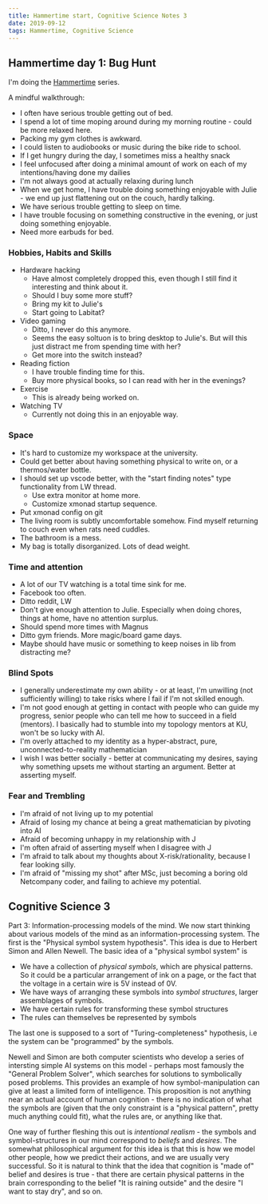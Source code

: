 ```yaml
---
title: Hammertime start, Cognitive Science Notes 3
date: 2019-09-12
tags: Hammertime, Cognitive Science
---
```


## Hammertime day 1: Bug Hunt

I'm doing the [Hammertime](https://www.lesswrong.com/s/qRxTKm7DAftSuTGvj) series.

A mindful walkthrough:

- I often have serious trouble getting out of bed.
- I spend a lot of time moping around during my morning routine - could be more relaxed here.
- Packing my gym clothes is awkward.
- I could listen to audiobooks or music during the bike ride to school.
- If I get hungry during the day, I sometimes miss a healthy snack
- I feel unfocused after doing a minimal amount of work on each of my intentions/having done my dailies
- I'm not always good at actually relaxing during lunch
- When we get home, I have trouble doing something enjoyable with Julie - we end up just flattening out on the couch, hardly talking.
- We have serious trouble getting to sleep on time.
- I have trouble focusing on something constructive in the evening, or just doing something enjoyable.
- Need more earbuds for bed.

### Hobbies, Habits and Skills

- Hardware hacking
    - Have almost completely dropped this, even though I still find it interesting and think about it.
    - Should I buy some more stuff?
    - Bring my kit to Julie's
    - Start going to Labitat?
- Video gaming
    - Ditto, I never do this anymore.
    - Seems the easy soltuon is to bring desktop to Julie's. But will this just distract me from spending time with her?
    - Get more into the switch instead?
- Reading fiction
    - I have trouble finding time for this.
    - Buy more physical books, so I can read with her in the evenings?
- Exercise
    - This is already being worked on.
- Watching TV
    - Currently not doing this in an enjoyable way.

### Space

- It's hard to customize my workspace at the university.
- Could get better about having something physical to write on, or a thermos/water bottle.
- I should set up vscode better, with the "start finding notes" type functionality from LW thread.
    - Use extra monitor at home more.
    - Customize xmonad startup sequence.
- Put xmonad config on git
- The living room is subtly uncomfortable somehow. Find myself returning to couch even when rats need cuddles.
- The bathroom is a mess.
- My bag is totally disorganized. Lots of dead weight.

### Time and attention

- A lot of our TV watching is a total time sink for me.
- Facebook too often.
- Ditto reddit, LW
- Don't give enough attention to Julie. Especially when doing chores, things at home, have no attention surplus.
- Should spend more times with Magnus
- Ditto gym friends. More magic/board game days.
- Maybe should have music or something to keep noises in lib from distracting me?

### Blind Spots

- I generally underestimate my own ability - or at least, I'm unwilling (not sufficiently willing) to take risks where I fail if I'm not skilled enough.
- I'm not good enough at getting in contact with people who can guide my progress, senior people who can tell me how to succeed in a field (mentors). I basically had to stumble into my topology mentors at KU, won't be so lucky with AI.
- I'm overly attached to my identity as a hyper-abstract, pure, unconnected-to-reality mathematician
- I wish I was better socially - better at communicating my desires, saying why something upsets me without starting an argument. Better at asserting myself.

### Fear and Trembling

- I'm afraid of not living up to my potential
- Afraid of losing my chance at being a great mathematician by pivoting into AI
- Afraid of becoming unhappy in my relationship with J
- I'm often afraid of asserting myself when I disagree with J
- I'm afraid to talk about my thoughts about X-risk/rationality, because I fear looking silly.
- I'm afraid of "missing my shot" after MSc, just becoming a boring old Netcompany coder, and failing to achieve my potential.
  
## Cognitive Science 3

Part 3: Information-processing models of the mind.
We now start thinking about various models of the mind as an information-processing system.
The first is the "Physical symbol system hypothesis".
This idea is due to Herbert Simon and Allen Newell.
The basic idea of a "physical symbol system" is

- We have a collection of *physical symbols*, which are physical patterns. So it could be a particular arrangement of ink on a page, or the fact that the voltage in a certain wire is 5V instead of 0V.
- We have ways of arranging these symbols into *symbol structures*, larger assemblages of symbols.
- We have certain rules for transforming these symbol structures
- The rules can themselves be represented by symbols

The last one is supposed to a sort of "Turing-completeness" hypothesis, i.e the system can be "programmed" by the symbols.

Newell and Simon are both computer scientists who develop a series of intersting simple AI systems on this model - perhaps most famously the "General Problem Solver",
which searches for solutions to symbolically posed problems.
This provides an example of how symbol-manipulation can give at least a limited form of intelligence.
This proposition is not anything near an actual account of human cognition - there is no indication of what the symbols are (given that the only constraint is a "physical pattern", pretty much anything could fit), what the rules are, or anything like that.

One way of further fleshing this out is *intentional realism* - the symbols and symbol-structures in our mind correspond to *beliefs* and *desires*.
The somewhat philosophical argument for this idea is that this is how we model other people, how we predict their actions, and we are usually very successful.
So it is natural to think that the idea that cognition is "made of" belief and desires is true - that there are certain physical patterns in the brain corresponding to the belief "It is raining outside" and the desire "I want to stay dry", and so on.
